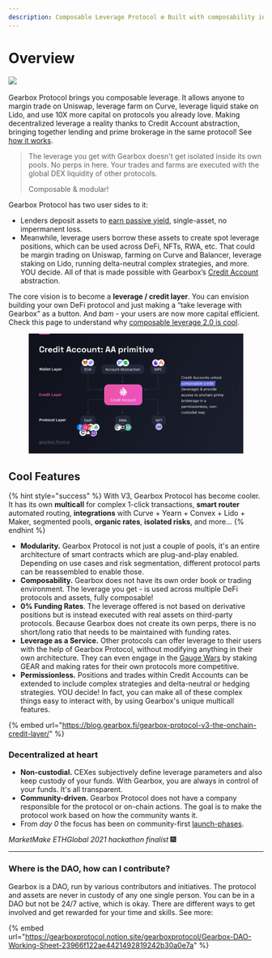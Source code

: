 ```yaml
---
description: Composable Leverage Protocol ⚙ Built with composability in mind <3
---
```


# Overview&#x20;

![](.gitbook/assets/IMG\_7234.PNG)

Gearbox Protocol brings you composable leverage. It allows anyone to margin trade on Uniswap, leverage farm on Curve, leverage liquid stake on Lido, and use 10X more capital on protocols you already love. Making decentralized leverage a reality thanks to Credit Account abstraction, bringing together lending and prime brokerage in the same protocol! See [how it works](overview/how-it-works.md).

> The leverage you get with Gearbox doesn't get isolated inside its own pools. No perps in here. Your trades and farms are executed with the global DEX liquidity of other protocols.
>
> Composable & modular!

Gearbox Protocol has two user sides to it:

* Lenders deposit assets to [earn passive yield](lending-market/manage-liquidity.md), single-asset, no impermanent loss.
* Meanwhile, leverage users borrow these assets to create spot leverage positions, which can be used across DeFi, NFTs, RWA, etc. That could be margin trading on Uniswap, farming on Curve and Balancer, leverage staking on Lido, running delta-neutral complex strategies, and more. YOU decide. All of that is made possible with Gearbox’s [Credit Account](overview/credit-account/) abstraction.

The core vision is to become a **leverage / credit layer**. You can envision building your own DeFi protocol and just making a “take leverage with Gearbox” as a button. And _bam_ - your users are now more capital efficient. Check this page to understand why [composable leverage 2.0 is cool](what-can-you-do-with-leverage-2.0.md).

<figure><img src=".gitbook/assets/Gearbox onchain credit primitive composable leverage.png" alt=""><figcaption></figcaption></figure>

## **Cool Features**

{% hint style="success" %}
With V3, Gearbox Protocol has become cooler. It has its own **multicall** for complex 1-click transactions, **smart router** automated routing, **integrations** with Curve + Yearn + Convex + Lido + Maker, segmented pools, **organic rates**, **isolated risks**, and more...
{% endhint %}

* **Modularity.** Gearbox Protocol is not just a couple of pools, it's an entire architecture of smart contracts which are plug-and-play enabled. Depending on use cases and risk segmentation, different protocol parts can be reassembled to enable those.
* **Composability.** Gearbox does not have its own order book or trading environment. The leverage you get - is used across multiple DeFi protocols and assets, fully composable!
* **0% Funding Rates**. The leverage offered is not based on derivative positions but is instead executed with real assets on third-party protocols. Because Gearbox does not create its own perps, there is no short/long ratio that needs to be maintained with funding rates.&#x20;
* **Leverage as a Service.** Other protocols can offer leverage to their users with the help of Gearbox Protocol, without modifying anything in their own architecture. They can even engage in the [Gauge Wars](governance/quotas-and-gauges/#gauges) by staking GEAR and making rates for their own protocols more competitive.&#x20;
* **Permissionless.** Positions and trades within Credit Accounts can be extended to include complex strategies and delta-neutral or hedging strategies. YOU decide! In fact, you can make all of these complex things easy to interact with, by using Gearbox's unique multicall features.

{% embed url="https://blog.gearbox.fi/gearbox-protocol-v3-the-onchain-credit-layer/" %}

### Decentralized at heart

* **Non-custodial.** CEXes subjectively define leverage parameters and also keep custody of your funds. With Gearbox, you are always in control of your funds. It's all transparent.
* **Community-driven.** Gearbox Protocol does not have a company responsible for the protocol or on-chain actions. The goal is to make the protocol work based on how the community wants it.&#x20;
* From _day 0_ the focus has been on community-first [launch-phases](overview/launch-phases/ "mention").

_MarketMake ETHGlobal 2021 hackathon finalist_ 🎆

***

### **Where is the DAO, how can I contribute?**

Gearbox is a DAO, run by various contributors and initiatives. The protocol and assets are never in custody of any one single person. You can be in a DAO but not be 24/7 active, which is okay. There are different ways to get involved and get rewarded for your time and skills. See more:

{% embed url="https://gearboxprotocol.notion.site/gearboxprotocol/Gearbox-DAO-Working-Sheet-23966f122ae4421492819242b30a0e7a" %}
